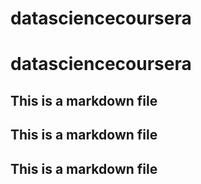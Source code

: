# datasciencecoursera
# datasciencecoursera
## This is a markdown file
## This is a markdown file
## This is a markdown file
